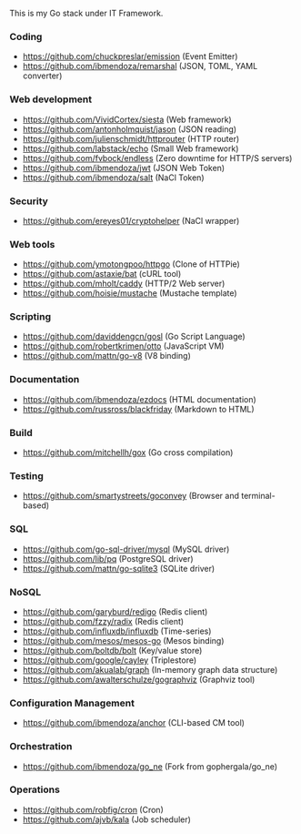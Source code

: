 This is my Go stack under IT Framework.

### Coding

- https://github.com/chuckpreslar/emission (Event Emitter)
- https://github.com/ibmendoza/remarshal (JSON, TOML, YAML converter)


### Web development

- https://github.com/VividCortex/siesta (Web framework)
- https://github.com/antonholmquist/jason (JSON reading)
- https://github.com/julienschmidt/httprouter (HTTP router)
- https://github.com/labstack/echo (Small Web framework)
- https://github.com/fvbock/endless (Zero downtime for HTTP/S servers)
- https://github.com/ibmendoza/jwt (JSON Web Token)
- https://github.com/ibmendoza/salt (NaCl Token)

### Security

- https://github.com/ereyes01/cryptohelper (NaCl wrapper)


### Web tools

- https://github.com/ymotongpoo/httpgo (Clone of HTTPie)
- https://github.com/astaxie/bat (cURL tool)
- https://github.com/mholt/caddy (HTTP/2 Web server)
- https://github.com/hoisie/mustache (Mustache template)

### Scripting

- https://github.com/daviddengcn/gosl (Go Script Language)
- https://github.com/robertkrimen/otto (JavaScript VM)
- https://github.com/mattn/go-v8 (V8 binding)

### Documentation

- https://github.com/ibmendoza/ezdocs (HTML documentation)
- https://github.com/russross/blackfriday (Markdown to HTML)

### Build

- https://github.com/mitchellh/gox (Go cross compilation)


### Testing

- https://github.com/smartystreets/goconvey (Browser and terminal-based)

### SQL

- https://github.com/go-sql-driver/mysql (MySQL driver)
- https://github.com/lib/pq (PostgreSQL driver)
- https://github.com/mattn/go-sqlite3 (SQLite driver)

### NoSQL

- https://github.com/garyburd/redigo (Redis client)
- https://github.com/fzzy/radix (Redis client)
- https://github.com/influxdb/influxdb (Time-series)
- https://github.com/mesos/mesos-go (Mesos binding)
- https://github.com/boltdb/bolt (Key/value store)
- https://github.com/google/cayley (Triplestore)
- https://github.com/akualab/graph (In-memory graph data structure)
- https://github.com/awalterschulze/gographviz (Graphviz tool)

### Configuration Management

- https://github.com/ibmendoza/anchor (CLI-based CM tool)

### Orchestration

- https://github.com/ibmendoza/go_ne (Fork from gophergala/go_ne)

### Operations

- https://github.com/robfig/cron (Cron)
- https://github.com/ajvb/kala (Job scheduler)
